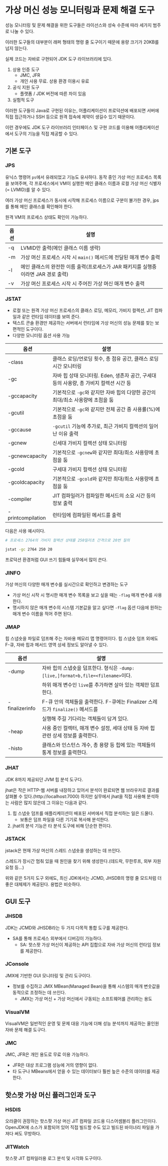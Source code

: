 # 가상 머신 성능 모니터링과 문제 해결 도구

성능 모니터링 및 문제 해결을 위한 도구들은 라이선스와 성숙 수준에 따라 세가지 범주로 나눌 수 있다.

이러한 도구들의 대부분이 래퍼 형태의 명령 줄 도구이기 때문에 용량 크기가 20KB를 넘지 않는다.

실제 코드는 자바로 구현되어 JDK 도구 라이브러리에 있다.

1. 상용 인증 도구
    - JMC, JFR
    - 개인 사용 무료. 상용 환경 이용시 유료
2. 공식 지원 도구
    - 플랫폼 / JDK 버전에 따른 차이 있음
3. 실험적 도구

이러한 도구들이 Java로 구현된 이유는, 어플리케이션이 프로덕션에 배포되면 서버에 직접 접근하거나 SSH 등으로 원격 접속에 제약이 생길수 있기 때문이다.

이런 경우에도 JDK 도구 라이브러리 인터페이스 및 구현 코드를 이용해 어플리케이션에서 도구의 기능을 직접 제공할 수 있다.

## 기본 도구

### JPS

유닉스 명령어 `ps`에서 유래되었고 기능도 유사하다.
동작 중인 가상 머신 프로세스 목록을 보여주며, 각 프로세스에서 VM이 실행한 메인 클래스 이름과 로컬 가상 머신 식별자(= LVMID)를 알 수 있다.

여러 가상 머신 프로세스가 동시에 시작해 프로세스 이름으로 구분이 불가한 경우, jps를 통해 메인 클래스를 확인해야 한다.

원격 VM의 프로세스 상태도 확인이 가능하다.

| 옵션 | 설명                                                               |
| ---- | ------------------------------------------------------------------ |
| -q   | LVMID만 출력(메인 클래스 이름 생략)  |
| -m   | 가상 머신 프로세스 시작 시 `main()` 메서드에 전달된 매개 변수 출력   |
| -l   | 메인 클래스의 완전한 이름 출력(프로세스가 JAR 패키지를 실행중이라면 JAR 경로 출력) |
| -v   | 가상 머신 프로세스 시작 시 주어진 가상 머신 매개 변수 출력         |

### JSTAT

- 로컬 또는 원격 가상 머신 프로세스의 클래스 로딩, 메모리, 가비지 컬렉션, JIT 컴파일과 같은 런타임 데이터를 보여 준다.
- 텍스트 콘솔 환경만 제공하는 서버에서 런타임에 가상 머신의 성능 문제를 찾는 보편적인 도구이다.
- 다양한 모니터링 옵션 사용 가능

| 옵션                | 설명                                                                 |
|---------------------|----------------------------------------------------------------------|
| -class             | 클래스 로딩/언로딩 횟수, 총 점유 공간, 클래스 로딩 시간 모니터링          |
| -gc                | 자바 힙 상태 모니터링. Eden, 생존자 공간, 구세대 등의 사용량, 총 가비지 컬렉션 시간 등 |
| -gccapacity        | 기본적으로 `-gc`와 같지만 자바 힙의 다양한 공간의 최대/최소 사용량에 초점을 둠 |
| -gcutil            | 기본적으로 `-gc`와 같지만 전체 공간 중 사용률(%)에 초점을 둠               |
| -gccause           | `-gcutil` 기능에 추가로, 최근 가비지 컬렉션의 일어난 이유 출력             |
| -gcnew             | 신세대 가비지 컬렉션 상태 모니터링                                       |
| -gcnewcapacity     | 기본적으로 `-gcnew`와 같지만 최대/최소 사용량에 초점을 둠                |
| -gcold             | 구세대 가비지 컬렉션 상태 모니터링                                      |
| -gcoldcapacity     | 기본적으로 `-gcold`와 같지만 최대/최소 사용량에 초점을 둠                |
| -compiler          | JIT 컴파일러가 컴파일한 메서드의 소요 시간 등의 정보 출력                  |
| -printcompilation  | 런타임에 컴파일된 메서드를 출력                                          |

다음은 사용 예시이다.

```bash
# 프로세스 2764의 가비지 컬렉션 상태를 250밀리초 간격으로 20번 질의

jstat -gc 2764 250 20
```

프로덕션 환경처럼 GUI 쓰기 힘들때 실무에서 많이 쓴다.

### JINFO

가상 머신의 다양한 매개 변수를 실시간으로 확인하고 변경하는 도구

- 가상 머신 시작 시 명시한 매개 변수 목록을 보고 싶을 때는 `-flag` 매개 변수를 사용한다.
- 명시하지 않은 매개 변수의 시스템 기본값을 알고 싶다면 `-flag` 옵션 다음에 원하는 매개 변수 이름을 적어 주면 된다.

### JMAP

힙 스냅숏을 파일로 덤프해 주는 자바용 메모리 맵 명령어이다.
힙 스냅숏 덤프 외에도 F-큐, 자바 힙과 메서드 영역 상세 정보도 알아낼 수 있다.

| 옵션               | 설명                                                                                     |
|--------------------|------------------------------------------------------------------------------------------|
| -dump             | 자바 힙의 스냅숏을 덤프한다. 형식은 `-dump:[live,]format=b,file=<filename>`이다.          |
|                    | 하위 매개 변수인 `live`를 추가하면 살아 있는 객체만 덤프한다.                              |
| -finalizerinfo     | F-큐 안의 객체들을 출력한다. F-큐에는 Finalizer 스레드가 `finalize()` 메서드를            |
|                    | 실행해 주길 기다리는 객체들이 담겨 있다.                                                 |
| -heap             | 사용 중인 컬렉터, 매개 변수 설정, 세대 상태 등 자바 힙 관련 상세 정보를 출력한다.          |
| -histo            | 클래스와 인스턴스 개수, 총 용량 등 힙에 있는 객체들의 통계 정보를 출력한다.                |

### JHAT

JDK 8까지 제공되던 JVM 힙 분석 도구다.

jhat은 작은 HTTP-웹 서버를 내장하고 있어서 분석이 완료되면 웹 브라우저로 결과를 살펴볼 수 있다.(http://localhost:7000) 하지만 실무에서 jhat을 직접 사용해 분석하는 사람은 많지 않은데 그 이유는 다음과 같다.

1. 힙 스냅숏 덤프를 애플리케이션이 배포된 서버에서 직접 분석하는 일은 드물다.
    - 보통은 덤프 파일을 다른 기기로 복사해 분석한다.
2. jhat의 분석 기능은 타 분석 도구에 비해 단순한 편이다.

### JSTACK

jstack은 현재 가상 머신의 스레드 스냅숏을 생성하는 데 쓰인다.

스레드가 장시간 멈춰 있을 때 원인을 찾기 위해 생성한다.(데드락, 무한루프, 외부 자원 요청 등...)

위와 같은 5가지 도구 외에도, 최신 JDK에서는 JCMD, JHSDB의 명령 줄 모드처럼 더 좋은 대체제가 제공된다. 용법은 비슷하다.

## GUI 도구

### JHSDB

JDK는 JCMD와 JHSDB라는 두 가지 다목적 통합 도구를 제공한다.

- SA를 통해 프로세스 외부에서 디버깅이 가능하다.
    - SA: 핫스팟 가상 머신이 제공하는 API 집합으로 자바 가상 머신의 런타임 정보를 제공한다.

### JConsole

JMX에 기반한 GUI 모니터링 및 관리 도구이다.

- 정보를 수집하고 JMX MBean(Managed Bean)을 통해 시스템의 매개 변숫값을 동적으로 조정하는 데 쓰인다.
    - JMX는 가상 머신 + 가상 머신에서 구동되는 소프트웨어를 관리하는 용도

### VisualVM

VisualVM은 일반적인 운영 및 문제 대응 기능에 더해 성능 분석까지 제공하는 올인원 자바 문제 해결 도구다.

### JMC

JMC, JFR은 개인 용도로 무료 이용 가능하다.

- JFR은 대상 프로그램 성능에 거의 영향이 없다.
- 타 도구나 MBeans에서 얻을 수 있는 데이터보다 훨씬 높은 수준의 데이터를 제공한다.

## 핫스팟 가상 머신 플러그인과 도구

### HSDIS

오라클이 권장하는 핫스팟 가상 머신 JIT 컴파일 코드용 디스어셈블리 플러그인이다.
OpenJDK에 소스가 포함되어 있어 직접 빌드할 수도 있고 빌드된 바이너리 파일을 가져다 써도 무방하다.

### JITWatch

핫스팟 JIT 컴파일러용 로그 분석 및 시각화 도구이다.